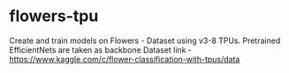 # flowers-tpu
Create and train models on Flowers - Dataset using  v3-8 TPUs.
Pretrained EfficientNets are taken as backbone
Dataset link - https://www.kaggle.com/c/flower-classification-with-tpus/data
